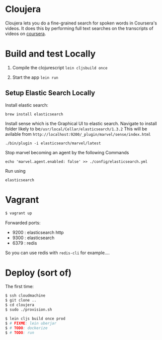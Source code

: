 # Cloujera

Cloujera lets you do a fine-grained search for spoken words in Coursera's videos. It does this by performing full text searches on the transcripts of videos on [coursera](http://coursera.org).

# Build and test Locally

1. Compile the clojurescript
`lein cljsbuild once`

2. Start the app
`lein run`


## Setup Elastic Search Locally

Install elastic search:

```
brew install elasticsearch
```

Install sense which is the Graphical UI to elastic search.
Navigate to install folder likely to be`/usr/local/Cellar/elasticsearch/1.3.2`
This will be avilable from `http://localhost:9200/_plugin/marvel/sense/index.html`

```
./bin/plugin -i elasticsearch/marvel/latest

```

Stop marvel becoming an agent by the following Commands

```
echo 'marvel.agent.enabled: false' >> ./config/elasticsearch.yml

```
Run using
```
elasticsearch

```
# Vagrant
```bash
$ vagrant up
```
Forwarded ports:
- 9200 : elasticsearch http
- 9300 : elasticsearch
- 6379 : redis

So you can use redis with `redis-cli` for example....

# Deploy (sort of)
The first time:
```bash
$ ssh cloudmachine
$ git clone ..
$ cd cloujera
$ sudo ./provision.sh
```

```bash
$ lein cljs build once prod
$ # FIXME: lein uberjar
$ # TODO: dockerize
$ # TODO: run
```

